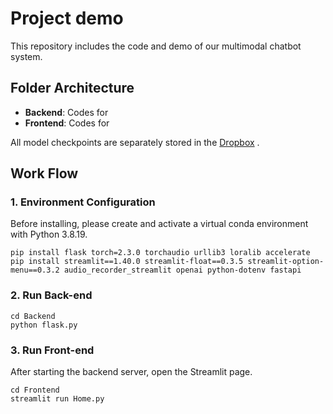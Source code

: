 # Project demo
This repository includes the code and demo of our multimodal chatbot system.

## Folder Architecture
* **Backend**: Codes for
* **Frontend**: Codes for

All model checkpoints are separately stored in the [Dropbox](https://www.dropbox.com/home/skt_ai%20fellowship_model_checkpoints?di=left_nav_browse)
.

## Work Flow
### 1. Environment Configuration
Before installing, please create and activate a virtual conda environment with Python 3.8.19.
```
pip install flask torch=2.3.0 torchaudio urllib3 loralib accelerate
pip install streamlit==1.40.0 streamlit-float==0.3.5 streamlit-option-menu==0.3.2 audio_recorder_streamlit openai python-dotenv fastapi
```

### 2. Run Back-end
```
cd Backend
python flask.py
```

### 3. Run Front-end
After starting the backend server, open the Streamlit page.
```
cd Frontend
streamlit run Home.py
```


